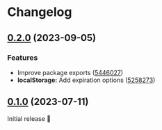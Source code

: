 # Changelog

## [0.2.0](https://github.com/PrettyCoffee/yaasl/compare/0.1.0...0.2.0) (2023-09-05)

### Features

- Improve package exports ([5446027](https://github.com/PrettyCoffee/yaasl/commit/5446027798e17387118c97e2c6cc9c63b2a3dfb3))
- **localStorage:** Add expiration options ([5258273](https://github.com/PrettyCoffee/yaasl/commit/5258273dfd8438d55b6f67f3c6c6a9cb8036748d))

## [0.1.0](https://github.com/PrettyCoffee/yaasl/tree/0.1.0) (2023-07-11)

Initial release 🎉
